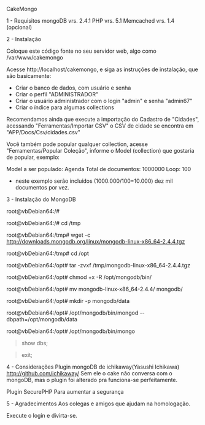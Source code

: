 CakeMongo

1 - Requisitos
mongoDB vrs. 2.4.1
PHP vrs. 5.1
Memcached vrs. 1.4 (opcional)

2 - Instalação

Coloque este código fonte no seu servidor web, algo como /var/www/cakemongo

Acesse http://localhost/cakemongo, e siga as instruções de instalação, que são basicamente:

- Criar o banco de dados, com usuário e senha
- Criar o perfil "ADMINISTRADOR"
- Criar o usuário administrador com o login "admin" e senha "admin67"
- Criar o índice para algumas collections

Recomendamos ainda que execute a importação do Cadastro de "Cidades", acessando "Ferramentas/Importar CSV"
o CSV de cidade se encontra em "APP/Docs/Csv/cidades.csv"

Você também pode popular qualquer collection, acesse "Ferramentas/Popular Coleção", informe o Model (collection)
que gostaria de popular, exemplo:

Model a ser populado: Agenda
Total de documentos: 1000000
Loop: 100
* neste exemplo serão incluídos (1000.000/100=10.000) dez mil documentos por vez.

3 - Instalação do MongoDB

root@vbDebian64:/#

root@vbDebian64:/# cd /tmp

root@vbDebian64:/tmp# wget -c http://downloads.mongodb.org/linux/mongodb-linux-x86_64-2.4.4.tgz

root@vbDebian64:/tmp# cd /opt

root@vbDebian64:/opt# tar -zvxf /tmp/mongodb-linux-x86_64-2.4.4.tgz 

root@vbDebian64:/opt# chmod +x -R /opt/mongodb/bin/

root@vbDebian64:/opt# mv mongodb-linux-x86_64-2.4.4/ mongodb/

root@vbDebian64:/opt# mkdir -p mongodb/data

root@vbDebian64:/opt# /opt/mongodb/bin/mongod --dbpath=/opt/mongodb/data

root@vbDebian64:/opt# /opt/mongodb/bin/mongo

> show dbs;

> exit;


4 - Considerações
Plugin mongoDB de ichikaway(Yasushi Ichikawa) http://github.com/ichikaway/
Sem ele o cake não conversa com o mongoDB, mas o plugin foi alterado pra funciona-se perfeitamente.

Plugin SecurePHP
Para aumentar a segurança

5 - Agradecimentos
Aos colegas e amigos que ajudam na homologação.

Execute o login e divirta-se.
